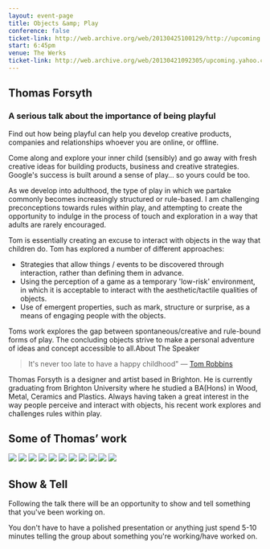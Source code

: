 ```yaml
---
layout: event-page
title: Objects &amp; Play
conference: false
ticket-link: http://web.archive.org/web/20130425100129/http://upcoming.yahoo.com/event/863184/BRI/Hove/UX-Brighton-Objects-and-Play/The-Werks
start: 6:45pm
venue: The Werks
ticket-link: http://web.archive.org/web/20130421092305/upcoming.yahoo.com/event/863184/BRI/Hove/UX-Brighton-Objects-and-Play/The-Werks
---
```


## Thomas Forsyth

### A serious talk about the importance of being playful

Find out how being playful can help you develop creative products, companies and relationships whoever you are online, or offline. 

Come along and explore your inner child (sensibly) and go away with fresh creative ideas for building products, business and creative strategies. Google's success is built around a sense of play… so yours could be too.

As we develop into adulthood, the type of play in which we partake commonly becomes increasingly structured or rule-based. I am challenging preconceptions towards rules within play, and attempting to create the opportunity to indulge in the process of touch and exploration in a way that adults are rarely encouraged.

Tom is essentially creating an excuse to interact with objects in the way that children do. Tom has explored a number of different approaches:

- Strategies that allow things / events to be discovered through interaction, rather than defining them in advance.
- Using the perception of a game as a temporary 'low-risk' environment, in which it is acceptable to interact with the aesthetic/tactile qualities of objects.
- Use of emergent properties, such as mark, structure or surprise, as a means of engaging people with the objects.

Toms work explores the gap between spontaneous/creative and rule-bound forms of play. The concluding objects strive to make a personal adventure of ideas and concept accessible to all.About The Speaker

> It's never too late to have a happy childhood"
— [Tom Robbins](https://en.wikipedia.org/wiki/Tom_Robbins "Tom Robbins on Wikipedia")

Thomas Forsyth is a designer and artist based in Brighton. He is currently graduating from Brighton University where he studied a BA(Hons) in Wood, Metal, Ceramics and Plastics. Always having taken a great interest in the way people perceive and interact with objects, his recent work explores and challenges rules within play.

## Some of Thomas&#8217; work

[![](https://farm4.staticflickr.com/3223/2671067304_04def6c400_o_d.jpg "")](https://www.flickr.com/photos/yandle/2671067304/in/set-72157606180891525 "")
[![](https://farm4.staticflickr.com/3250/2670245687_0163fe02fe_o_d.jpg "")](https://www.flickr.com/photos/yandle/2670245687/in/set-72157606180891525 "")
[![](https://farm4.staticflickr.com/3147/2671067392_c5db0d472c_o_d.jpg "")](https://www.flickr.com/photos/yandle/2671067392/in/set-72157606180891525 "")
[![](https://farm4.staticflickr.com/3179/2671066844_68b0b15074_o_d.jpg "")](https://www.flickr.com/photos/yandle/2671066844/in/set-72157606180891525 "")
[![](https://farm4.staticflickr.com/3206/2670245477_8c5cc9ba19_o_d.jpg "")](https://www.flickr.com/photos/yandle/2670245477/in/set-72157606180891525 "")
[![](https://farm4.staticflickr.com/3085/2670245341_f40573e70e_o_d.jpg "")](https://www.flickr.com/photos/yandle/2670245341/in/set-72157606180891525 "")
[![](https://farm4.staticflickr.com/3244/2670245207_9307512b84_o_d.jpg "")](https://www.flickr.com/photos/yandle/2670245207/in/set-72157606180891525 "")
[![](https://farm4.staticflickr.com/3024/2670245423_5c8b8d322b_o_d.jpg "")](https://www.flickr.com/photos/yandle/2670245423/in/set-72157606180891525 "")
[![](https://farm4.staticflickr.com/3270/2670245979_b5bb22107e_o_d.jpg "")](https://www.flickr.com/photos/yandle/2670245979/in/set-72157606180891525 "")
[![](https://farm4.staticflickr.com/3216/2670245547_c6e6bfb3a9_o_d.jpg "")](https://www.flickr.com/photos/yandle/2670245547/in/set-72157606180891525 "")
[![](https://farm4.staticflickr.com/3015/2670245639_09efaa6faa_o_d.jpg "")](https://www.flickr.com/photos/yandle/2670245639/in/set-72157606180891525 "")

## Show & Tell

Following the talk there will be an opportunity to show and tell something that you've been working on.

You don't have to have a polished presentation or anything just spend 5-10 minutes telling the group about something you're working/have worked on.